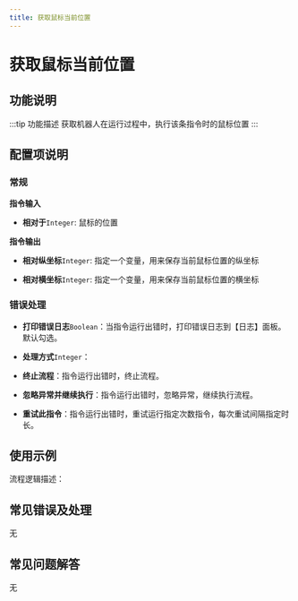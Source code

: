 ```yaml
---
title: 获取鼠标当前位置
---
```


# 获取鼠标当前位置

## 功能说明

:::tip 功能描述
获取机器人在运行过程中，执行该条指令时的鼠标位置
:::

## 配置项说明

### 常规

**指令输入**

- **相对于**`Integer`: 鼠标的位置


**指令输出**

- **相对纵坐标**`Integer`: 指定一个变量，用来保存当前鼠标位置的纵坐标

- **相对横坐标**`Integer`: 指定一个变量，用来保存当前鼠标位置的横坐标

### 错误处理

- **打印错误日志**`Boolean`：当指令运行出错时，打印错误日志到【日志】面板。默认勾选。

- **处理方式**`Integer`：

 - **终止流程**：指令运行出错时，终止流程。

 - **忽略异常并继续执行**：指令运行出错时，忽略异常，继续执行流程。

 - **重试此指令**：指令运行出错时，重试运行指定次数指令，每次重试间隔指定时长。

## 使用示例

流程逻辑描述：

## 常见错误及处理

无

## 常见问题解答

无

